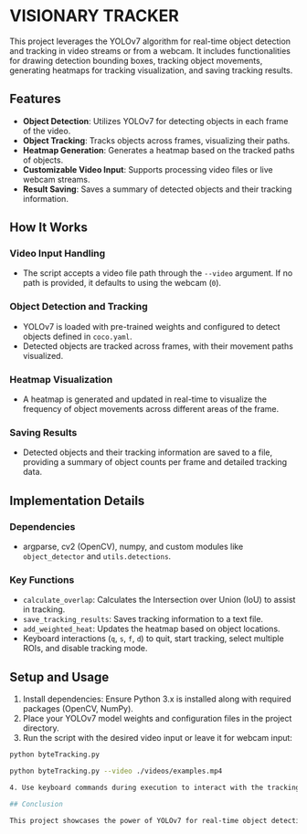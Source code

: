 # VISIONARY TRACKER

This project leverages the YOLOv7 algorithm for real-time object detection and tracking in video streams or from a webcam. It includes functionalities for drawing detection bounding boxes, tracking object movements, generating heatmaps for tracking visualization, and saving tracking results.

## Features

- **Object Detection**: Utilizes YOLOv7 for detecting objects in each frame of the video.
- **Object Tracking**: Tracks objects across frames, visualizing their paths.
- **Heatmap Generation**: Generates a heatmap based on the tracked paths of objects.
- **Customizable Video Input**: Supports processing video files or live webcam streams.
- **Result Saving**: Saves a summary of detected objects and their tracking information.

## How It Works

### Video Input Handling
- The script accepts a video file path through the `--video` argument. If no path is provided, it defaults to using the webcam (`0`).

### Object Detection and Tracking
- YOLOv7 is loaded with pre-trained weights and configured to detect objects defined in `coco.yaml`.
- Detected objects are tracked across frames, with their movement paths visualized.

### Heatmap Visualization
- A heatmap is generated and updated in real-time to visualize the frequency of object movements across different areas of the frame.

### Saving Results
- Detected objects and their tracking information are saved to a file, providing a summary of object counts per frame and detailed tracking data.

## Implementation Details

### Dependencies
- argparse, cv2 (OpenCV), numpy, and custom modules like `object_detector` and `utils.detections`.

### Key Functions
- `calculate_overlap`: Calculates the Intersection over Union (IoU) to assist in tracking.
- `save_tracking_results`: Saves tracking information to a text file.
- `add_weighted_heat`: Updates the heatmap based on object locations.
- Keyboard interactions (`q`, `s`, `f`, `d`) to quit, start tracking, select multiple ROIs, and disable tracking mode.

## Setup and Usage

1. Install dependencies: Ensure Python 3.x is installed along with required packages (OpenCV, NumPy).
2. Place your YOLOv7 model weights and configuration files in the project directory.
3. Run the script with the desired video input or leave it for webcam input:
```sh
python byteTracking.py

python byteTracking.py --video ./videos/examples.mp4

4. Use keyboard commands during execution to interact with the tracking process.

## Conclusion

This project showcases the power of YOLOv7 for real-time object detection and tracking, enhanced with heatmap visualization for movement analysis. It's adaptable for various applications, from surveillance to sports analytics.

